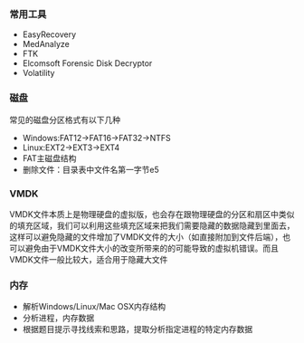 ### 常用工具

* EasyRecovery
* MedAnalyze
* FTK
* Elcomsoft Forensic Disk Decryptor
* Volatility

### 磁盘

常见的磁盘分区格式有以下几种

* Windows:FAT12->FAT16->FAT32->NTFS
* Linux:EXT2->EXT3->EXT4
* FAT主磁盘结构
* 删除文件：目录表中文件名第一字节e5

### VMDK

VMDK文件本质上是物理硬盘的虚拟版，也会存在跟物理硬盘的分区和扇区中类似的填充区域，我们可以利用这些填充区域来把我们需要隐藏的数据隐藏到里面去，这样可以避免隐藏的文件增加了VMDK文件的大小（如直接附加到文件后端），也可以避免由于VMDK文件大小的改变所带来的的可能导致的虚拟机错误。而且VMDK文件一般比较大，适合用于隐藏大文件

### 内存

* 解析Windows/Linux/Mac OSX内存结构
* 分析进程，内存数据
* 根据题目提示寻找线索和思路，提取分析指定进程的特定内存数据

